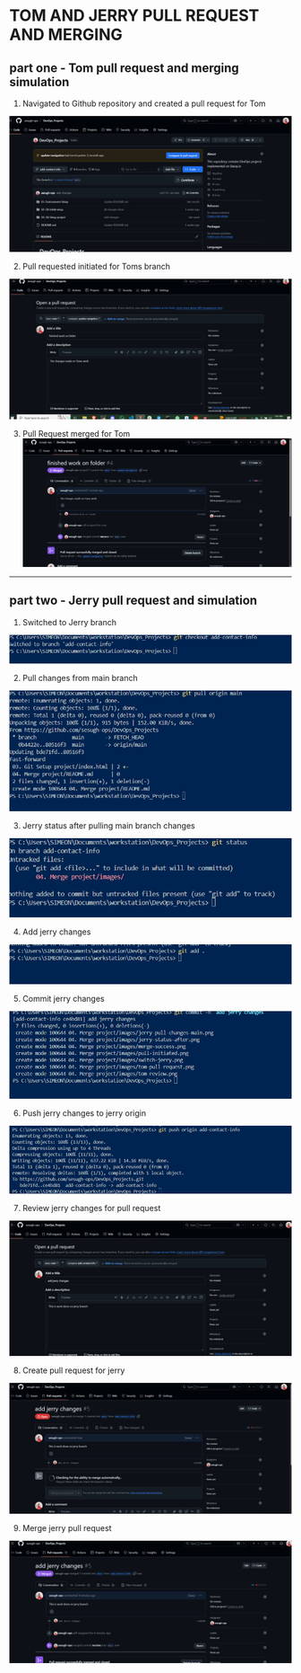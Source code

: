 # **TOM AND JERRY PULL REQUEST AND MERGING**

## part one - Tom pull request and merging simulation

1. Navigated to Github repository and created a pull request for Tom

![pull](./images/tom-review.png)


2. Pull requested initiated for Toms branch

![pull](./images/tom-pull-request.png)


3. Pull Request merged for Tom
![merged](./images/merge-success.png)


---


## part two - Jerry pull request and simulation

1. Switched to Jerry branch

![switch](./images/switch-jerry.png)


2. Pull changes from main branch

![pull](./images/jerry-pull-changes-main.png)


3. Jerry status after pulling main branch changes

![after](./images/jerry-status-after.png)


4. Add jerry changes

![add](./images/jerry-add-changes.png)


5. Commit jerry changes

![commit](./images/jerry-commit.png)


6. Push jerry changes to jerry origin

![push](./images/jerry-push-origin.png)


7. Review jerry changes for pull request

![review](./images/jerry-review-pull.png)


8. Create pull request for jerry

![pull](./images/jerry-pullrequest.png)


9. Merge jerry pull request

![merge](./images/jerry-merged.png)